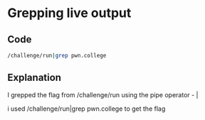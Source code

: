 # Grepping live output

## Code

```bash
/challenge/run|grep pwn.college
```
## Explanation

I grepped the flag from /challenge/run using the pipe operator - |

i used /challenge/run|grep pwn.college to get the flag
